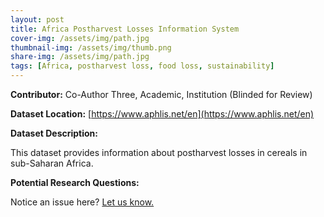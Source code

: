 ```yaml
---
layout: post
title: Africa Postharvest Losses Information System
cover-img: /assets/img/path.jpg
thumbnail-img: /assets/img/thumb.png
share-img: /assets/img/path.jpg
tags: [Africa, postharvest loss, food loss, sustainability]
---
```


**Contributor:** Co-Author Three, Academic, Institution (Blinded for Review)

**Dataset Location:** [https://www.aphlis.net/en](https://www.aphlis.net/en)

**Dataset Description:**

This dataset provides information about postharvest losses in cereals in sub-Saharan Africa.

**Potential Research Questions:**





Notice an issue here? [Let us know.](https://docs.google.com/forms/d/e/1FAIpQLSfFLEtWSlfe6gwBaoe-9OfE4BjtwaVx3IQg9ZsfCIJDrujrbA/viewform?usp=pp_url&entry.677199195=2021-12-06-Africa-postharvest-loss)

